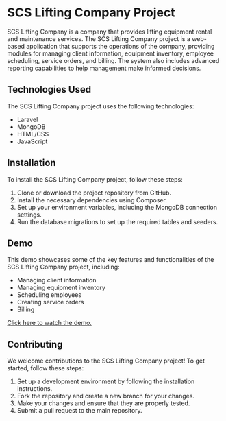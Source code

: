 # SCS Lifting Company Project

SCS Lifting Company is a company that provides lifting equipment rental and maintenance services. The SCS Lifting Company project is a web-based application that supports the operations of the company, providing modules for managing client information, equipment inventory, employee scheduling, service orders, and billing. The system also includes advanced reporting capabilities to help management make informed decisions.

## Technologies Used

The SCS Lifting Company project uses the following technologies:

- Laravel
- MongoDB
- HTML/CSS
- JavaScript

## Installation

To install the SCS Lifting Company project, follow these steps:

1. Clone or download the project repository from GitHub.
2. Install the necessary dependencies using Composer.
3. Set up your environment variables, including the MongoDB connection settings.
4. Run the database migrations to set up the required tables and seeders.

## Demo

This demo showcases some of the key features and functionalities of the SCS Lifting Company project, including:

- Managing client information
- Managing equipment inventory
- Scheduling employees
- Creating service orders
- Billing

[Click here to watch the demo.](https://drive.google.com/file/d/1AwGPxHjPfp4QpdzsSKyTm5MFFkkJYX73/view?usp=sharing)

## Contributing

We welcome contributions to the SCS Lifting Company project! To get started, follow these steps:

1. Set up a development environment by following the installation instructions.
2. Fork the repository and create a new branch for your changes.
3. Make your changes and ensure that they are properly tested.
4. Submit a pull request to the main repository.
